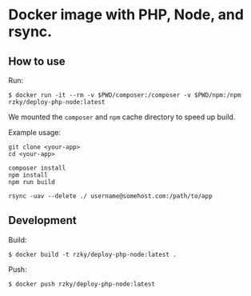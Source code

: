 # Docker image with PHP, Node, and rsync.

## How to use

Run:

    $ docker run -it --rm -v $PWD/composer:/composer -v $PWD/npm:/npm rzky/deploy-php-node:latest

We mounted the `composer` and `npm` cache directory to speed up build.

Example usage:

    git clone <your-app>
    cd <your-app>
    
    composer install
    npm install
    npm run build

    rsync -uav --delete ./ username@somehost.com:/path/to/app

## Development

Build:

    $ docker build -t rzky/deploy-php-node:latest .

Push:

    $ docker push rzky/deploy-php-node:latest

